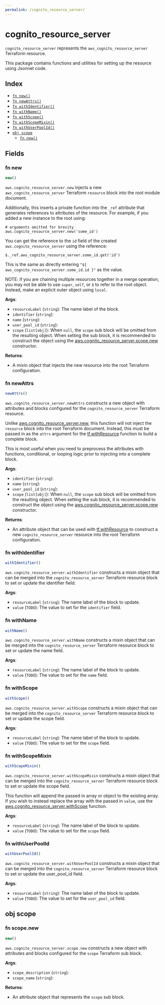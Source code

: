 ```yaml
---
permalink: /cognito_resource_server/
---
```


# cognito_resource_server

`cognito_resource_server` represents the `aws_cognito_resource_server` Terraform resource.



This package contains functions and utilities for setting up the resource using Jsonnet code.


## Index

* [`fn new()`](#fn-new)
* [`fn newAttrs()`](#fn-newattrs)
* [`fn withIdentifier()`](#fn-withidentifier)
* [`fn withName()`](#fn-withname)
* [`fn withScope()`](#fn-withscope)
* [`fn withScopeMixin()`](#fn-withscopemixin)
* [`fn withUserPoolId()`](#fn-withuserpoolid)
* [`obj scope`](#obj-scope)
  * [`fn new()`](#fn-scopenew)

## Fields

### fn new

```ts
new()
```


`aws.cognito_resource_server.new` injects a new `aws_cognito_resource_server` Terraform `resource`
block into the root module document.

Additionally, this inserts a private function into the `_ref` attribute that generates references to attributes of the
resource. For example, if you added a new instance to the root using:

    # arguments omitted for brevity
    aws.cognito_resource_server.new('some_id')

You can get the reference to the `id` field of the created `aws.cognito_resource_server` using the reference:

    $._ref.aws_cognito_resource_server.some_id.get('id')

This is the same as directly entering `"${ aws_cognito_resource_server.some_id.id }"` as the value.

NOTE: if you are chaining multiple resources together in a merge operation, you may not be able to use `super`, `self`,
or `$` to refer to the root object. Instead, make an explicit outer object using `local`.

**Args**:
  - `resourceLabel` (`string`): The name label of the block.
  - `identifier` (`string`): 
  - `name` (`string`): 
  - `user_pool_id` (`string`): 
  - `scope` (`list[obj]`):  When `null`, the `scope` sub block will be omitted from the resulting object. When setting the sub block, it is recommended to construct the object using the [aws.cognito_resource_server.scope.new](#fn-cognitoresourceserverscopenew) constructor.

**Returns**:
- A mixin object that injects the new resource into the root Terraform configuration.


### fn newAttrs

```ts
newAttrs()
```


`aws.cognito_resource_server.newAttrs` constructs a new object with attributes and blocks configured for the `cognito_resource_server`
Terraform resource.

Unlike [aws.cognito_resource_server.new](#fn-cognitoresourceservernew), this function will not inject the `resource`
block into the root Terraform document. Instead, this must be passed in as the `attrs` argument for the
[tf.withResource](https://github.com/tf-libsonnet/core/tree/main/docs#fn-withresource) function to build a complete block.

This is most useful when you need to preprocess the attributes with functions, conditional, or looping logic prior to
injecting into a complete block.

**Args**:
  - `identifier` (`string`): 
  - `name` (`string`): 
  - `user_pool_id` (`string`): 
  - `scope` (`list[obj]`):  When `null`, the `scope` sub block will be omitted from the resulting object. When setting the sub block, it is recommended to construct the object using the [aws.cognito_resource_server.scope.new](#fn-cognitoresourceserverscopenew) constructor.

**Returns**:
  - An attribute object that can be used with [tf.withResource](https://github.com/tf-libsonnet/core/tree/main/docs#fn-withresource) to construct a new `cognito_resource_server` resource into the root Terraform configuration.


### fn withIdentifier

```ts
withIdentifier()
```

`aws.cognito_resource_server.withIdentifier` constructs a mixin object that can be merged into the `cognito_resource_server`
Terraform resource block to set or update the identifier field.



**Args**:
  - `resourceLabel` (`string`): The name label of the block to update.
  - `value` (`TODO`): The value to set for the `identifier` field.


### fn withName

```ts
withName()
```

`aws.cognito_resource_server.withName` constructs a mixin object that can be merged into the `cognito_resource_server`
Terraform resource block to set or update the name field.



**Args**:
  - `resourceLabel` (`string`): The name label of the block to update.
  - `value` (`TODO`): The value to set for the `name` field.


### fn withScope

```ts
withScope()
```

`aws.cognito_resource_server.withScope` constructs a mixin object that can be merged into the `cognito_resource_server`
Terraform resource block to set or update the scope field.



**Args**:
  - `resourceLabel` (`string`): The name label of the block to update.
  - `value` (`TODO`): The value to set for the `scope` field.


### fn withScopeMixin

```ts
withScopeMixin()
```

`aws.cognito_resource_server.withScopeMixin` constructs a mixin object that can be merged into the `cognito_resource_server`
Terraform resource block to set or update the scope field.

This function will append the passed in array or object to the existing array. If you wish
to instead replace the array with the passed in `value`, use the [aws.cognito_resource_server.withScope](TODO)
function.


**Args**:
  - `resourceLabel` (`string`): The name label of the block to update.
  - `value` (`TODO`): The value to set for the `scope` field.


### fn withUserPoolId

```ts
withUserPoolId()
```

`aws.cognito_resource_server.withUserPoolId` constructs a mixin object that can be merged into the `cognito_resource_server`
Terraform resource block to set or update the user_pool_id field.



**Args**:
  - `resourceLabel` (`string`): The name label of the block to update.
  - `value` (`TODO`): The value to set for the `user_pool_id` field.


## obj scope



### fn scope.new

```ts
new()
```


`aws.cognito_resource_server.scope.new` constructs a new object with attributes and blocks configured for the `scope`
Terraform sub block.



**Args**:
  - `scope_description` (`string`): 
  - `scope_name` (`string`): 

**Returns**:
  - An attribute object that represents the `scope` sub block.
